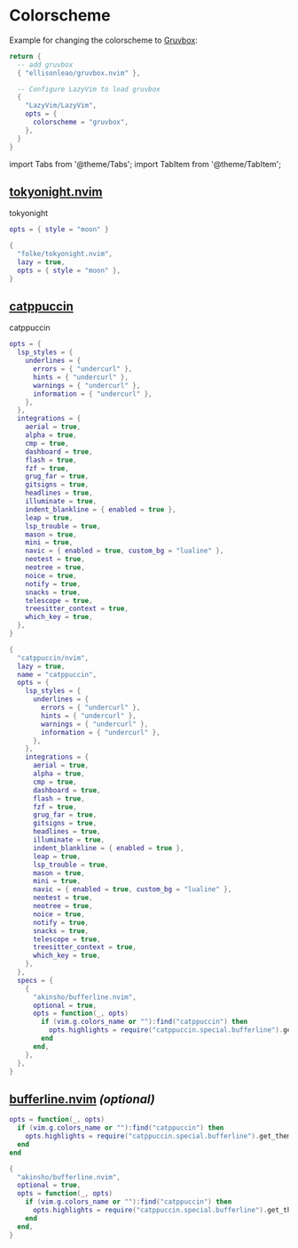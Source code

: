 # Colorscheme

Example for changing the colorscheme to [Gruvbox](https://github.com/ellisonleao/gruvbox.nvim):

```lua title="lua/plugins/colorscheme.lua" {2,8}
return {
  -- add gruvbox
  { "ellisonleao/gruvbox.nvim" },

  -- Configure LazyVim to load gruvbox
  {
    "LazyVim/LazyVim",
    opts = {
      colorscheme = "gruvbox",
    },
  }
}
```

<!-- plugins:start -->

import Tabs from '@theme/Tabs';
import TabItem from '@theme/TabItem';

## [tokyonight.nvim](https://github.com/folke/tokyonight.nvim)

 tokyonight


<Tabs>

<TabItem value="opts" label="Options">

```lua
opts = { style = "moon" }
```

</TabItem>


<TabItem value="code" label="Full Spec">

```lua
{
  "folke/tokyonight.nvim",
  lazy = true,
  opts = { style = "moon" },
}
```

</TabItem>

</Tabs>

## [catppuccin](https://github.com/catppuccin/nvim)

 catppuccin


<Tabs>

<TabItem value="opts" label="Options">

```lua
opts = {
  lsp_styles = {
    underlines = {
      errors = { "undercurl" },
      hints = { "undercurl" },
      warnings = { "undercurl" },
      information = { "undercurl" },
    },
  },
  integrations = {
    aerial = true,
    alpha = true,
    cmp = true,
    dashboard = true,
    flash = true,
    fzf = true,
    grug_far = true,
    gitsigns = true,
    headlines = true,
    illuminate = true,
    indent_blankline = { enabled = true },
    leap = true,
    lsp_trouble = true,
    mason = true,
    mini = true,
    navic = { enabled = true, custom_bg = "lualine" },
    neotest = true,
    neotree = true,
    noice = true,
    notify = true,
    snacks = true,
    telescope = true,
    treesitter_context = true,
    which_key = true,
  },
}
```

</TabItem>


<TabItem value="code" label="Full Spec">

```lua
{
  "catppuccin/nvim",
  lazy = true,
  name = "catppuccin",
  opts = {
    lsp_styles = {
      underlines = {
        errors = { "undercurl" },
        hints = { "undercurl" },
        warnings = { "undercurl" },
        information = { "undercurl" },
      },
    },
    integrations = {
      aerial = true,
      alpha = true,
      cmp = true,
      dashboard = true,
      flash = true,
      fzf = true,
      grug_far = true,
      gitsigns = true,
      headlines = true,
      illuminate = true,
      indent_blankline = { enabled = true },
      leap = true,
      lsp_trouble = true,
      mason = true,
      mini = true,
      navic = { enabled = true, custom_bg = "lualine" },
      neotest = true,
      neotree = true,
      noice = true,
      notify = true,
      snacks = true,
      telescope = true,
      treesitter_context = true,
      which_key = true,
    },
  },
  specs = {
    {
      "akinsho/bufferline.nvim",
      optional = true,
      opts = function(_, opts)
        if (vim.g.colors_name or ""):find("catppuccin") then
          opts.highlights = require("catppuccin.special.bufferline").get_theme()
        end
      end,
    },
  },
}
```

</TabItem>

</Tabs>

## [bufferline.nvim](https://github.com/akinsho/bufferline.nvim) _(optional)_

<Tabs>

<TabItem value="opts" label="Options">

```lua
opts = function(_, opts)
  if (vim.g.colors_name or ""):find("catppuccin") then
    opts.highlights = require("catppuccin.special.bufferline").get_theme()
  end
end
```

</TabItem>


<TabItem value="code" label="Full Spec">

```lua
{
  "akinsho/bufferline.nvim",
  optional = true,
  opts = function(_, opts)
    if (vim.g.colors_name or ""):find("catppuccin") then
      opts.highlights = require("catppuccin.special.bufferline").get_theme()
    end
  end,
}
```

</TabItem>

</Tabs>

<!-- plugins:end -->
